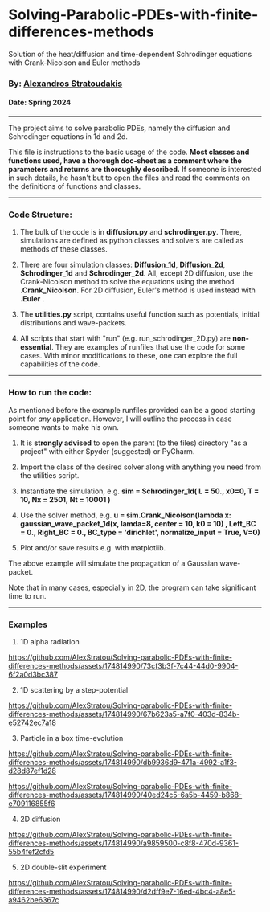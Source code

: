# Solving-Parabolic-PDEs-with-finite-differences-methods
Solution of the heat/diffusion and time-dependent Schrodinger equations with Crank-Nicolson and Euler methods


### By: [Alexandros Stratoudakis](alexstrat4@gmail.com) 

#### Date: Spring 2024
_____________________________________________
The project aims to solve parabolic PDEs, namely the diffusion and Schrodinger equations in 1d and 2d. 

This file is instructions to the basic usage of the code. **Most classes and functions used, have a thorough doc-sheet as a comment where the parameters and returns are thoroughly described.** If someone is interested in such details, he hasn't but to open the files and read the comments on the definitions of functions and classes.

_______________________________________________________________
### Code Structure:
1. The bulk of the code is in **diffusion.py** and **schrodinger.py**. There, simulations are defined as python classes and solvers are called as methods of these classes.

2. There are four simulation classes: **Diffusion\_1d**, **Diffusion\_2d**, **Schrodinger\_1d** and **Schrodinger\_2d**. All, except 2D diffusion, use the Crank-Nicolson method to solve the equations using the method **.Crank_Nicolson**. For 2D diffusion, Euler's method is used instead with **.Euler** .

3.  The **utilities.py** script, contains useful function such as potentials, initial distributions and wave-packets.

4. All scripts that start with "run" (e.g. run\_schrodinger\_2D.py) are **non-essential**. They are examples of runfiles that use the code for some cases. With minor modifications to these, one can explore the full capabilities of the code.

____________
### How to run the code:
As mentioned before the example runfiles provided can be a good starting point for *any* application. However, I will outline the process in case someone wants to make his own.

1. It is **strongly advised** to open the parent (to the files) directory "as a project" with either Spyder (suggested) or PyCharm.

2. Import the class of the desired solver along with anything you need from the utilities script.

3. Instantiate the simulation, e.g. **sim = Schrodinger\_1d( L = 50., x0=0, T = 10, Nx = 2501, Nt = 10001 )**

4. Use the solver method, e.g. **u = sim.Crank\_Nicolson(lambda x: gaussian\_wave\_packet\_1d(x, lamda=8, center = 10, k0 = 10)  ,
                       Left\_BC = 0., Right\_BC = 0., BC\_type = 'dirichlet', normalize\_input = True,
                       V=0)**

5. Plot and/or save results e.g. with matplotlib.

The above example will simulate the propagation of a Gaussian wave-packet.

Note that in many cases, especially in 2D, the program can take significant time to run.
______________________________________________

### Examples
1. 1D alpha radiation

https://github.com/AlexStratou/Solving-parabolic-PDEs-with-finite-differences-methods/assets/174814990/73cf3b3f-7c44-44d0-9904-6f2a0d3bc387

2. 1D scattering by a step-potential


https://github.com/AlexStratou/Solving-parabolic-PDEs-with-finite-differences-methods/assets/174814990/67b623a5-a7f0-403d-834b-e52742ec7a18

3. Particle in a box time-evolution



https://github.com/AlexStratou/Solving-parabolic-PDEs-with-finite-differences-methods/assets/174814990/db9936d9-471a-4992-a1f3-d28d87ef1d28




https://github.com/AlexStratou/Solving-parabolic-PDEs-with-finite-differences-methods/assets/174814990/40ed24c5-6a5b-4459-b868-e709116855f6

4. 2D diffusion



https://github.com/AlexStratou/Solving-parabolic-PDEs-with-finite-differences-methods/assets/174814990/a9859500-c8f8-470d-9361-55b4fef2cfd5



5. 2D double-slit experiment



https://github.com/AlexStratou/Solving-parabolic-PDEs-with-finite-differences-methods/assets/174814990/d2dff9e7-16ed-4bc4-a8e5-a9462be6367c



